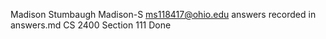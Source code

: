 Madison Stumbaugh
Madison-S
ms118417@ohio.edu
answers recorded in answers.md
CS 2400 Section 111
Done
